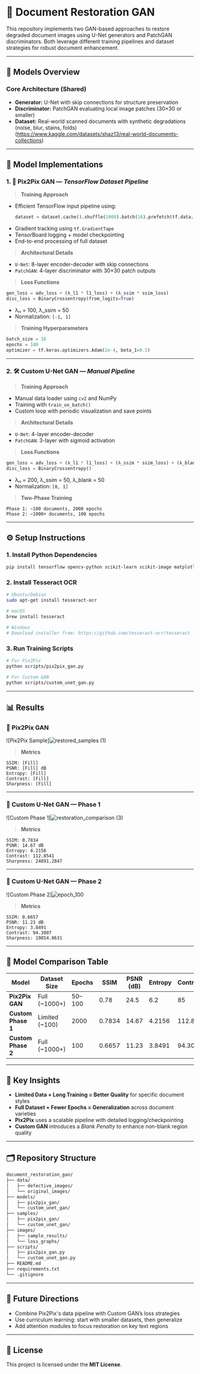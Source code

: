 # 📄 Document Restoration GAN

This repository implements two GAN-based approaches to restore degraded document images using U-Net generators and PatchGAN discriminators. Both leverage different training pipelines and dataset strategies for robust document enhancement.

---

## 🧠 Models Overview

### Core Architecture (Shared)
- **Generator:** U-Net with skip connections for structure preservation  
- **Discriminator:** PatchGAN evaluating local image patches (30×30 or smaller)  
- **Dataset:** Real-world scanned documents with synthetic degradations (noise, blur, stains, folds)(https://www.kaggle.com/datasets/shaz13/real-world-documents-collections)

---

## 🧪 Model Implementations

### 1. 🎯 Pix2Pix GAN — *TensorFlow Dataset Pipeline*

> **Training Approach**
- Efficient TensorFlow input pipeline using:
  ```python
  dataset = dataset.cache().shuffle(1000).batch(16).prefetch(tf.data.AUTOTUNE)
  ```
- Gradient tracking using `tf.GradientTape`
- TensorBoard logging + model checkpointing
- End-to-end processing of full dataset

> **Architectural Details**
- `U-Net`: 8-layer encoder-decoder with skip connections  
- `PatchGAN`: 4-layer discriminator with 30×30 patch outputs  

> **Loss Functions**
```python
gen_loss = adv_loss + (λ_l1 * l1_loss) + (λ_ssim * ssim_loss)
disc_loss = BinaryCrossentropy(from_logits=True)
```
- λₗ₁ = 100, λ_ssim = 50  
- Normalization: `[-1, 1]`

> **Training Hyperparameters**
```python
batch_size = 16
epochs = 100
optimizer = tf.keras.optimizers.Adam(2e-4, beta_1=0.5)
```

---

### 2. 🛠️ Custom U-Net GAN — *Manual Pipeline*

> **Training Approach**
- Manual data loader using `cv2` and NumPy  
- Training with `train_on_batch()`  
- Custom loop with periodic visualization and save points  

> **Architectural Details**
- `U-Net`: 4-layer encoder-decoder  
- `PatchGAN`: 3-layer with sigmoid activation  

> **Loss Functions**
```python
gen_loss = adv_loss + (λ_l1 * l1_loss) + (λ_ssim * ssim_loss) + (λ_blank * blank_penalty)
disc_loss = BinaryCrossentropy()
```
- λₗ₁ = 200, λ_ssim = 50, λ_blank = 50  
- Normalization: `[0, 1]`

> **Two-Phase Training**
```
Phase 1: ~100 documents, 2000 epochs
Phase 2: ~1000+ documents, 100 epochs
```

---

## ⚙️ Setup Instructions

### 1. Install Python Dependencies
```bash
pip install tensorflow opencv-python scikit-learn scikit-image matplotlib pytesseract kagglehub
```

### 2. Install Tesseract OCR
```bash
# Ubuntu/Debian
sudo apt-get install tesseract-ocr

# macOS
brew install tesseract

# Windows
# Download installer from: https://github.com/tesseract-ocr/tesseract
```

### 3. Run Training Scripts
```bash
# For Pix2Pix
python scripts/pix2pix_gan.py

# For Custom GAN
python scripts/custom_unet_gan.py
```

---

## 📊 Results

### 🔷 Pix2Pix GAN
![Pix2Pix Sample]![restored_samples (1)](https://github.com/user-attachments/assets/b3b15fa2-1aaf-44a9-be16-9b6b42f86d00)


> **Metrics**
```
SSIM: [Fill]
PSNR: [Fill] dB
Entropy: [Fill]
Contrast: [Fill]
Sharpness: [Fill]
```

---

### 🔶 Custom U-Net GAN — Phase 1
![Custom Phase 1]![restoration_comparison (3)](https://github.com/user-attachments/assets/97f15189-ee3b-48bd-822b-47f00b276f49)


> **Metrics**
```
SSIM: 0.7834
PSNR: 14.67 dB
Entropy: 4.2156
Contrast: 112.8541
Sharpness: 24891.2847
```

---

### 🔶 Custom U-Net GAN — Phase 2
![Custom Phase 2]![epoch_100](https://github.com/user-attachments/assets/e819f9da-d841-4e8e-9d8c-1a8c7b33c370)


> **Metrics**
```
SSIM: 0.6657
PSNR: 11.23 dB
Entropy: 3.8491
Contrast: 94.3007
Sharpness: 19854.0631
```

---

## 📌 Model Comparison Table

| Model           | Dataset Size     | Epochs | SSIM   | PSNR (dB) | Entropy | Contrast | Sharpness  |
|----------------|------------------|--------|--------|-----------|---------|----------|------------|
| **Pix2Pix GAN** | Full (~1000+)    | 50–100 | 0.78 | 24.5    | 6.2  | 85  | 29691.28     |
| **Custom Phase 1** | Limited (~100) | 2000   | 0.7834 | 14.67     | 4.2156  | 112.85   | 24891.28   |
| **Custom Phase 2** | Full (~1000+) | 100    | 0.6657 | 11.23     | 3.8491  | 94.30    | 19854.06   |

---

## 📌 Key Insights

- **Limited Data + Long Training = Better Quality** for specific document styles  
- **Full Dataset + Fewer Epochs = Generalization** across document varieties  
- **Pix2Pix** uses a scalable pipeline with detailed logging/checkpointing  
- **Custom GAN** introduces a *Blank Penalty* to enhance non-blank region quality  

---

## 🗂️ Repository Structure
```bash
document_restoration_gan/
├── data/
│   ├── defective_images/
│   └── original_images/
├── models/
│   ├── pix2pix_gan/
│   └── custom_unet_gan/
├── samples/
│   ├── pix2pix_gan/
│   └── custom_unet_gan/
├── images/
│   ├── sample_results/
│   └── loss_graphs/
├── scripts/
│   ├── pix2pix_gan.py
│   └── custom_unet_gan.py
├── README.md
├── requirements.txt
└── .gitignore
```

---

## 🚀 Future Directions
- Combine Pix2Pix's data pipeline with Custom GAN’s loss strategies  
- Use curriculum learning: start with smaller datasets, then generalize  
- Add attention modules to focus restoration on key text regions  

---

## 📄 License

This project is licensed under the **MIT License**.
